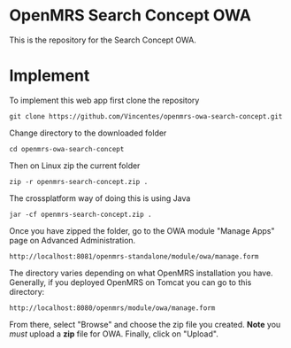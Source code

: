 # OpenMRS Search Concept OWA
This is the repository for the Search Concept OWA.

# Implement
To implement this web app first clone the repository

    git clone https://github.com/Vincentes/openmrs-owa-search-concept.git

Change directory to the downloaded folder
    
    cd openmrs-owa-search-concept

Then on Linux zip the current folder
    
    zip -r openmrs-search-concept.zip .
    
The crossplatform way of doing this is using Java
    
    jar -cf openmrs-search-concept.zip .

Once you have zipped the folder, go to the OWA module "Manage Apps" page on Advanced Administration.
    
    http://localhost:8081/openmrs-standalone/module/owa/manage.form
    
The directory varies depending on what OpenMRS installation you have. Generally, if you deployed OpenMRS on Tomcat you can go to this directory:
    
    http://localhost:8080/openmrs/module/owa/manage.form

From there, select "Browse" and choose the zip file you created. **Note** you *must* upload a **zip** file for OWA.
Finally, click on "Upload".
